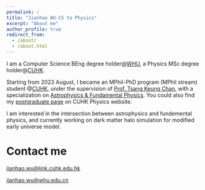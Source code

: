 ```yaml
---
permalink: /
title: "Jianhao WU-CS to Physics"
excerpt: "About me"
author_profile: true
redirect_from: 
  - /about/
  - /about.html
---
```



I am a Computer Science BEng degree holder@[WHU](https://en.whu.edu.cn/), a Physics MSc degree holder@[CUHK](https://www.cuhk.edu.hk).

Starting from 2023 August, I became an MPhil-PhD program (MPhil stream) student @[CUHK](https://www.cuhk.edu.hk), under the supervision of [Prof. Tsang Keung Chan](https://newww.phy.cuhk.edu.hk/teaching_staff/chan-tsang-keung), with a specialization on [Astrophysics & Fundamental Physics](https://newww.phy.cuhk.edu.hk/research-areas/astrophysics-fundamental-physics). You could also find my [postgraduate page](https://newww.phy.cuhk.edu.hk/postgraduate/wu-jianhao) on CUHK Physics website.

I am interested in the intersection between astrophysics and fundemental physics, and currently working on dark matter halo simulation for modified early universe model.

# Contact me

<jianhao.wu@link.cuhk.edu.hk>

<jianhao.wu@whu.edu.cn>